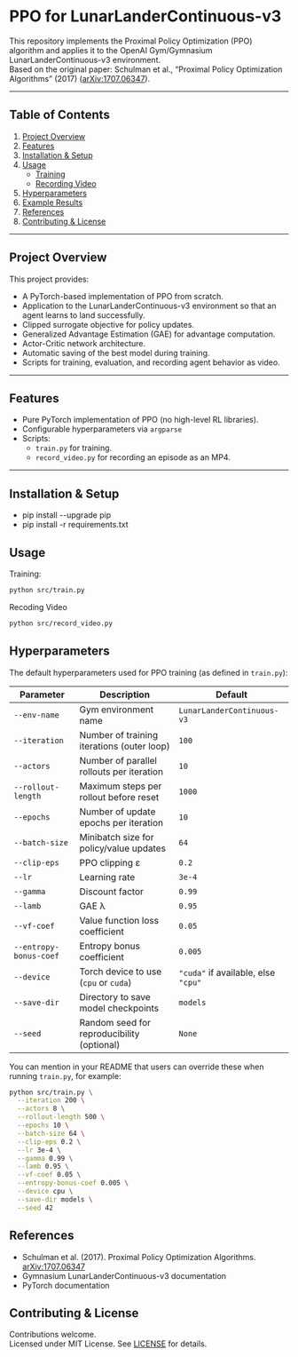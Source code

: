 # PPO for LunarLanderContinuous-v3

This repository implements the Proximal Policy Optimization (PPO) algorithm and applies it to the OpenAI Gym/Gymnasium LunarLanderContinuous-v3 environment.  
Based on the original paper: Schulman et al., “Proximal Policy Optimization Algorithms” (2017) ([arXiv:1707.06347](https://arxiv.org/abs/1707.06347)).

---

## Table of Contents
1. [Project Overview](#project-overview)  
2. [Features](#features)  
3. [Installation & Setup](#installation--setup)  
4. [Usage](#usage)  
   - [Training](#training)  
   - [Recording Video](#recording-video)  
5. [Hyperparameters](#hyperparameters)  
6. [Example Results](#example-results)  
7. [References](#references)  
8. [Contributing & License](#contributing--license)  

---

## Project Overview
This project provides:
- A PyTorch-based implementation of PPO from scratch.
- Application to the LunarLanderContinuous-v3 environment so that an agent learns to land successfully.
- Clipped surrogate objective for policy updates.
- Generalized Advantage Estimation (GAE) for advantage computation.
- Actor-Critic network architecture.
- Automatic saving of the best model during training.
- Scripts for training, evaluation, and recording agent behavior as video.

---

## Features
- Pure PyTorch implementation of PPO (no high-level RL libraries).
- Configurable hyperparameters via `argparse`
- Scripts:
  - `train.py` for training.
  - `record_video.py` for recording an episode as an MP4.

---

## Installation & Setup
- pip install --upgrade pip
- pip install -r requirements.txt

## Usage
Training:

```bash
python src/train.py
```
Recoding Video

```bash
python src/record_video.py
```
## Hyperparameters
The default hyperparameters used for PPO training (as defined in `train.py`):

| Parameter             | Description                                            | Default                          |
|-----------------------|--------------------------------------------------------|----------------------------------|
| `--env-name`          | Gym environment name                                   | `LunarLanderContinuous-v3`       |
| `--iteration`         | Number of training iterations (outer loop)             | `100`                            |
| `--actors`            | Number of parallel rollouts per iteration              | `10`                             |
| `--rollout-length`    | Maximum steps per rollout before reset                 | `1000`                           |
| `--epochs`            | Number of update epochs per iteration                  | `10`                             |
| `--batch-size`        | Minibatch size for policy/value updates                | `64`                             |
| `--clip-eps`          | PPO clipping ε                                         | `0.2`                            |
| `--lr`                | Learning rate                                          | `3e-4`                           |
| `--gamma`             | Discount factor                                        | `0.99`                           |
| `--lamb`              | GAE λ                                                  | `0.95`                           |
| `--vf-coef`           | Value function loss coefficient                        | `0.05`                           |
| `--entropy-bonus-coef`| Entropy bonus coefficient                              | `0.005`                          |
| `--device`            | Torch device to use (`cpu` or `cuda`)                  | `"cuda"` if available, else `"cpu"` |
| `--save-dir`          | Directory to save model checkpoints                    | `models`                         |
| `--seed`              | Random seed for reproducibility (optional)             | `None`                           |

You can mention in your README that users can override these when running `train.py`, for example:

```bash
python src/train.py \
  --iteration 200 \
  --actors 8 \
  --rollout-length 500 \
  --epochs 10 \
  --batch-size 64 \
  --clip-eps 0.2 \
  --lr 3e-4 \
  --gamma 0.99 \
  --lamb 0.95 \
  --vf-coef 0.05 \
  --entropy-bonus-coef 0.005 \
  --device cpu \
  --save-dir models \
  --seed 42
```

## References
- Schulman et al. (2017). Proximal Policy Optimization Algorithms. [arXiv:1707.06347](https://arxiv.org/abs/1707.06347)
- Gymnasium LunarLanderContinuous-v3 documentation
- PyTorch documentation

## Contributing & License
Contributions welcome.  
Licensed under MIT License. See [LICENSE](LICENSE.txt) for details.